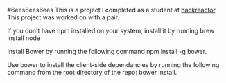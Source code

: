 #6ees6ees6ees
This is a project I completed as a student at [hackreactor](http://hackreactor.com). This project was worked on with a pair.

If you don't have npm installed on your system, install it by running brew install node

Install Bower by running the following command npm install -g bower.

Use bower to install the client-side dependancies by running the following command from the root directory of the repo: bower install.
